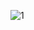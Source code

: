 ![1](https://github.com/MrSohan10/Task-Manager/assets/140875361/90eb8ffc-7013-4e53-b7b2-a1d0040e21d2)
